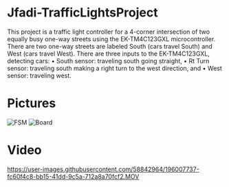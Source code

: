# Jfadi-TrafficLightsProject

This project is a traffic light controller for a 4-corner intersection of two equally busy one-way streets using the EK-TM4C123GXL microcontroller.
There are two one-way streets are labeled South (cars travel South) and West (cars travel West). There are three inputs to the EK-TM4C123GXL, detecting cars:
• South sensor: traveling south going straight,
• Rt Turn sensor: traveling south making a right turn to the west direction, and
• West sensor: traveling west.


# Pictures
![FSM](https://user-images.githubusercontent.com/58842964/196007713-39c22d8d-f53b-43f2-b940-85b4062ccccd.png)
![Board](https://user-images.githubusercontent.com/58842964/196007722-bae00735-9f5f-4b7c-a286-4d40088968af.jpg)

# Video 
https://user-images.githubusercontent.com/58842964/196007737-fc60f4c8-bb15-41dd-9c5a-712a8a70fcf2.MOV

